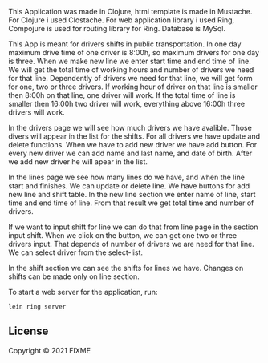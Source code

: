 This Application was made in Clojure, html template is made in Mustache. For Clojure i used Clostache. For web application library i used Ring, Compojure is used for routing library for Ring. Database is MySql.

This App is meant for drivers shifts in public transportation. In one day maximum drive time of one driver is 8:00h,
so maximum drivers for one day is three. When we make new line we enter start time and end time of line. We will get
the total time of working hours and number of drivers we need for that line. Dependently of drivers we need for
that line, we will get form for one, two or three drivers. If working hour of driver on that line is smaller then
8:00h on that line, one driver will work. If the total time of line is smaller then 16:00h two driver will work, 
everything above 16:00h three drivers will work.

In the drivers page we will see how much drivers we have avalible.
Those divers will appear in the list for the shifts. For all drivers we have update and delete functions. 
When we have to add new driver we have add button. For every new driver we can add name and last name, and
date of birth. After we add new driver he will apear in the list.

In the lines page we see how many lines do we have, and when the line start and finishes. We can update or delete line. 
We have buttons for add new line and shift table. In the new line section we enter name of line, start time and 
end time of line. From that result we get total time and number of drivers. 

If we want to input shift for line we can do that from line page in the section input shift. When we click on the button,
we can get one two or three drivers input. That depends of number of drivers we are need for that line. 
We can select driver from the select-list.

In the shift section we can see the shifts for lines we have. Changes on shifts can be made only on line section.






To start a web server for the application, run:

    lein ring server

## License

Copyright © 2021 FIXME
